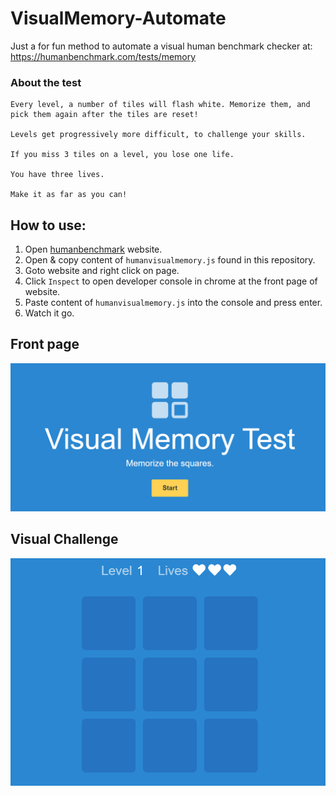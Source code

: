 # VisualMemory-Automate
Just a for fun method to automate a visual human benchmark checker at: https://humanbenchmark.com/tests/memory

### About the test
```
Every level, a number of tiles will flash white. Memorize them, and pick them again after the tiles are reset!

Levels get progressively more difficult, to challenge your skills.

If you miss 3 tiles on a level, you lose one life.

You have three lives.

Make it as far as you can!
```


## How to use:
1. Open [humanbenchmark](https://humanbenchmark.com/tests/memory) website.
2. Open & copy content of `humanvisualmemory.js` found in this repository.
3. Goto website and right click on page.
4. Click `Inspect` to open developer console in chrome at the front page of website.
5. Paste content of `humanvisualmemory.js` into the console and press enter.
6. Watch it go.

## Front page
<picture>
  <img alt="Enter challenge picture" src="https://raw.githubusercontent.com/xines/VisualMemory-Automate/main/vmt1.png">
</picture>

## Visual Challenge
<picture>
  <img alt="Challenge picture" src="https://raw.githubusercontent.com/xines/VisualMemory-Automate/main/vmt2.png">
</picture>
